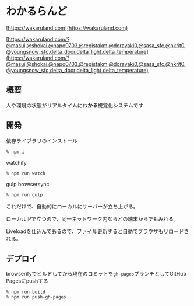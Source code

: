 # わかるらんど

[https://wakaruland.com](https://wakaruland.com)

[https://wakaruland.com/?@masui,@shokai,@napo0703,@registakm,@dorayaki0,@sasa_sfc,@hkrit0,@youngsnow_sfc,delta_door,delta_light,delta_temperature](https://wakaruland.com/?@masui,@shokai,@napo0703,@registakm,@dorayaki0,@sasa_sfc,@hkrit0,@youngsnow_sfc,delta_door,delta_light,delta_temperature)

## 概要

人や環境の状態がリアルタイムに**わかる**視覚化システムです

## 開発

依存ライブラリのインストール

    % npm i


watchify

    % npm run watch


gulp browsersync

    % npm run gulp

これだけで、自動的にローカルにサーバーが立ち上がる。

ローカルIPで立つので、同一ネットワーク内ならどの端末からでもみれる。

Liveloadを仕込んであるので、ファイル更新すると自動でブラウザもリロードされる。


## デプロイ

browserifyでビルドしてから現在のコミットを`gh-pages`ブランチとしてGitHub Pagesにpushする

    % npm run build
    % npm run push-gh-pages